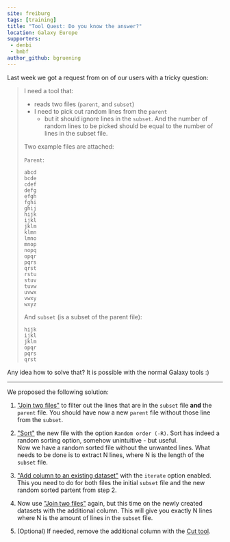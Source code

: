 ```yaml
---
site: freiburg
tags: [training]
title: "Tool Quest: Do you know the answer?"
location: Galaxy Europe
supporters:
 - denbi
 - bmbf
author_github: bgruening
---
```


Last week we got a request from on of our users with a tricky question:

> I need a tool that:
> - reads two files (`parent`, and `subset`)
> - I need to pick out random lines from the `parent`
>    - but it should ignore lines in the `subset`.
> And the number of random lines to be picked should be equal to the number of lines in the subset file.
>
> Two example files are attached:
>
> `Parent`:
>
> ```
> abcd
> bcde
> cdef
> defg
> efgh
> fghi
> ghij
> hijk
> ijkl
> jklm
> klmn
> lmno
> mnop
> nopq
> opqr
> pqrs
> qrst
> rstu
> stuv
> tuvw
> uvwx
> vwxy
> wxyz
> ```
>
> And `subset` (is a subset of the parent file):
>
> ```
> hijk
> ijkl
> jklm
> opqr
> pqrs
> qrst
> ```

Any idea how to solve that? It is possible with the normal Galaxy tools :)

---

We proposed the following solution:

  1. ["Join two files"](https://usegalaxy.eu/root?tool_id=toolshed.g2.bx.psu.edu/repos/bgruening/text_processing/tp_easyjoin_tool/)
  to filter out the lines that are in the `subset` file __and__ the `parent` file. You should have now a new `parent` file without those line from the `subset`.

  2. ["Sort"](https://usegalaxy.eu/root?tool_id=toolshed.g2.bx.psu.edu/repos/bgruening/text_processing/tp_sort_header_tool/)
  the new file with the option `Random order (-R)`. Sort has indeed a random sorting option, somehow unintuitive - but useful.<br>
  Now we have a random sorted file without the unwanted lines. What needs to be done is to extract N lines, where N is the length of the `subset` file.

  3. ["Add column to an existing dataset"](https://usegalaxy.eu/root?tool_id=addValue) with the `iterate` option enabled. This you need to do
  for both files the initial `subset` file and the new random sorted partent from step 2.

  4. Now use ["Join two files"](https://usegalaxy.eu/root?tool_id=toolshed.g2.bx.psu.edu/repos/bgruening/text_processing/tp_easyjoin_tool/)
  again, but this time on the newly created datasets with the additional column. This will give you exactly N lines where N is the amount of
  lines in the `subset` file.

  5. (Optional) If needed, remove the additional column with the [Cut tool](https://usegalaxy.eu/root?tool_id=toolshed.g2.bx.psu.edu/repos/bgruening/text_processing/tp_cut_tool/1.1.0).
